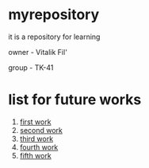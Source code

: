 # myrepository
it is a repository for learning

owner - Vitalik Fil'

group - TK-41

# list for future works
1. [first work](https://github.com/vfil2019/myrepository/tree/main/1_lab)
2. [second work](https://github.com/vfil2019/myrepository/tree/main/2_lab)
3. [third work](https://github.com/vfil2019/myrepository/tree/main/3_lab)
4. [fourth work](https://github.com/vfil2019/myrepository/tree/main/4_lab)
5. [fifth work](https://github.com/vfil2019/myrepository/tree/main/5_lab) 